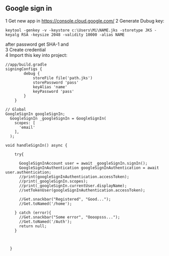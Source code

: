 ## Google sign in
1 Get new app in https://console.cloud.google.com/
2 Generate Dubug key:
```
keytool -genkey -v -keystore c:\Users\Mi\NAME.jks -storetype JKS -keyalg RSA -keysize 2048 -validity 10000 -alias NAME
```
after password get SHA-1 and  
3 Create credential  
4 Import this key into project:

```
//app/build.gradle
signingConfigs {
        debug {
            storeFile file('path.jks')
            storePassword 'pass'
            keyAlias 'name'
            keyPassword 'pass'
        }
    }
```

```
// Global
GoogleSignIn googleSignIn;
  GoogleSignIn _googleSignIn = GoogleSignIn(
    scopes: [
      'email'
    ],
  );
```

```
void handleSignIn() async {

    try{

      GoogleSignInAccount user = await _googleSignIn.signIn();
      GoogleSignInAuthentication googleSignInAuthentication = await  user.authentication;
      //print(googleSignInAuthentication.accessToken);
      //print(_googleSignIn.scopes);
      //print(_googleSignIn.currentUser.displayName);
      //setTokenUser(googleSignInAuthentication.accessToken);

      //Get.snackbar("Registered", "Good...");
      //Get.toNamed('/home');

    } catch (error){
      //Get.snackbar("Some error", "Oooopsss...");
      //Get.toNamed('/Auth');
      return null;
    }



  }
```
